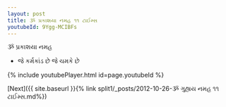 ```yaml
---
layout: post
title: ૐ પ્રકાશયા નમહ ૧૧ ટાઈમ્સ
youtubeId: 9Ygg-MCIBFs
---
```

 
 
 ૐ પ્રકાશયા નમહ  
 
 -  જે કર્મકાંડ છે જે ચમકે છે 
 
  
 
  
 
 
 
 
 
 


{% include youtubePlayer.html id=page.youtubeId %}
 
[Next]({{ site.baseurl }}{% link  split1/_posts/2012-10-26-ૐ ગુહ્યય નમહ ૧૧ ટાઈમ્સ.md%})
 
